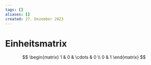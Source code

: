 ```yaml
---
tags: []
aliases: []
created: 27. Dezember 2023
---
```


# Einheitsmatrix

$$
\begin{matrix}
1 & 0 & \cdots & 0  \\
0 & 1
\end{matrix}
$$